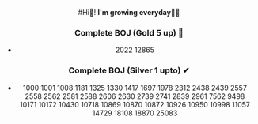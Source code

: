 <div align = "center">
#Hi👋!
<b>I'm growing everyday🌱🌱</b>


### Complete BOJ (Gold 5 up) 📌
- 2022 12865

### Complete BOJ (Silver 1 upto) ✔
- 1000 1001 1008 1181 1325 1330 1417 1697 1978 2312 2438 2439 2557 2558 2562 2581 2588 2606 2630 2739 2741 2839 2961 7562 9498 10171 10172 10430 10718 10869 10870 10872 10926 10950 10998 11057 14729 18108 18870 25083




<!--
# Industry Project [ No Passing ] 🤠

-
-
-
-

## Members
-  홍진석
-  안근우 장병준
--!>
<!--
**ByeongJun-Jang/ByeongJun-Jang** is a ✨ _special_ ✨ repository because its `README.md` (this file) appears on your GitHub profile.

Here are some ideas to get you started:

- 🔭 I’m currently working on ...
- 🌱 I’m currently learning ...
- 👯 I’m looking to collaborate on ...
- 🤔 I’m looking for help with ...
- 💬 Ask me about ...
- 📫 How to reach me: ...
- 😄 Pronouns: ...
- ⚡ Fun fact: ...
-->
